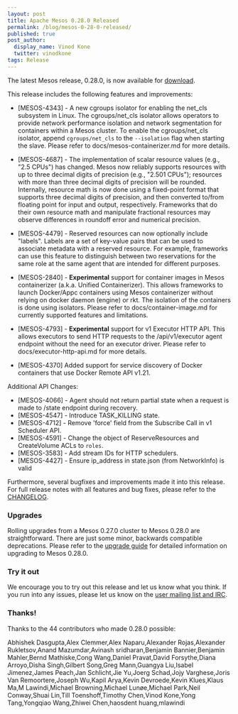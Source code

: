 ```yaml
---
layout: post
title: Apache Mesos 0.28.0 Released
permalink: /blog/mesos-0-28-0-released/
published: true
post_author:
  display_name: Vinod Kone
  twitter: vinodkone
tags: Release
---
```


The latest Mesos release, 0.28.0, is now available for [download](http://mesos.apache.org/downloads).

This release includes the following features and improvements:

  * [MESOS-4343] - A new cgroups isolator for enabling the net_cls subsystem in
    Linux. The cgroups/net_cls isolator allows operators to provide network
    performance isolation and network segmentation for containers within a Mesos
    cluster. To enable the cgroups/net_cls isolator, append `cgroups/net_cls` to
    the `--isolation` flag when starting the slave. Please refer to
    docs/mesos-containerizer.md for more details.

  * [MESOS-4687] - The implementation of scalar resource values (e.g., "2.5
    CPUs") has changed. Mesos now reliably supports resources with up to three
    decimal digits of precision (e.g., "2.501 CPUs"); resources with more than
    three decimal digits of precision will be rounded. Internally, resource math
    is now done using a fixed-point format that supports three decimal digits of
    precision, and then converted to/from floating point for input and output,
    respectively. Frameworks that do their own resource math and manipulate
    fractional resources may observe differences in roundoff error and numerical
    precision.

  * [MESOS-4479] - Reserved resources can now optionally include "labels".
    Labels are a set of key-value pairs that can be used to associate metadata
    with a reserved resource. For example, frameworks can use this feature to
    distinguish between two reservations for the same role at the same agent
    that are intended for different purposes.

  * [MESOS-2840] - **Experimental** support for container images in Mesos
    containerizer (a.k.a. Unified Containerizer). This allows frameworks to
    launch Docker/Appc containers using Mesos containerizer without relying on
    docker daemon (engine) or rkt. The isolation of the containers is done using
    isolators. Please refer to docs/container-image.md for currently supported
    features and limitations.

  * [MESOS-4793] - **Experimental** support for v1 Executor HTTP API. This
    allows executors to send HTTP requests to the /api/v1/executor agent
    endpoint without the need for an executor driver. Please refer to
    docs/executor-http-api.md for more details.

  * [MESOS-4370] Added support for service discovery of Docker containers that
    use Docker Remote API v1.21.

Additional API Changes:

  * [MESOS-4066] - Agent should not return partial state when a request is made to /state endpoint during recovery.
  * [MESOS-4547] - Introduce TASK_KILLING state.
  * [MESOS-4712] - Remove 'force' field from the Subscribe Call in v1 Scheduler API.
  * [MESOS-4591] - Change the object of ReserveResources and CreateVolume ACLs to `roles`.
  * [MESOS-3583] - Add stream IDs for HTTP schedulers.
  * [MESOS-4427] - Ensure ip_address in state.json (from NetworkInfo) is valid


Furthermore, several bugfixes and improvements made it into this release.
For full release notes with all features and bug fixes, please refer to the [CHANGELOG](https://git-wip-us.apache.org/repos/asf?p=mesos.git;a=blob_plain;f=CHANGELOG;hb=0.28.0).

### Upgrades

Rolling upgrades from a Mesos 0.27.0 cluster to Mesos 0.28.0 are straightforward. There are just some minor, backwards compatible deprecations.
Please refer to the [upgrade guide](http://mesos.apache.org/documentation/latest/upgrades/) for detailed information on upgrading to Mesos 0.28.0.


### Try it out

We encourage you to try out this release and let us know what you think.
If you run into any issues, please let us know on the [user mailing list and IRC](https://mesos.apache.org/community).

### Thanks!

Thanks to the 44 contributors who made 0.28.0 possible:

Abhishek Dasgupta,Alex Clemmer,Alex Naparu,Alexander Rojas,Alexander Rukletsov,Anand Mazumdar,Avinash sridharan,Benjamin Bannier,Benjamin Mahler,Bernd Mathiske,Cong Wang,Daniel Pravat,David Forsythe,Diana Arroyo,Disha  Singh,Gilbert Song,Greg Mann,Guangya Liu,Isabel Jimenez,James Peach,Jan Schlicht,Jie Yu,Joerg Schad,Jojy Varghese,Joris Van Remoortere,Joseph Wu,Kapil Arya,Kevin Devroede,Kevin Klues,Klaus Ma,M Lawindi,Michael Browning,Michael Lunøe,Michael Park,Neil Conway,Shuai Lin,Till Toenshoff,Timothy Chen,Vinod Kone,Yong Tang,Yongqiao Wang,Zhiwei Chen,haosdent huang,mlawindi
